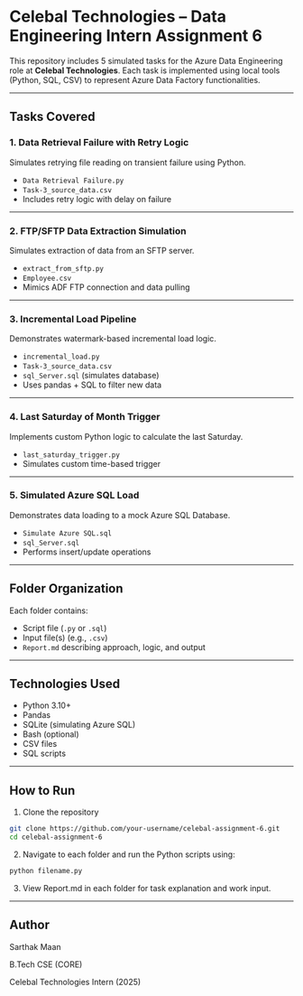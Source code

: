 # Celebal Technologies – Data Engineering Intern Assignment 6

This repository includes 5 simulated tasks for the Azure Data Engineering role at **Celebal Technologies**. Each task is implemented using local tools (Python, SQL, CSV) to represent Azure Data Factory functionalities.

---

##  Tasks Covered

### 1.  **Data Retrieval Failure with Retry Logic**
Simulates retrying file reading on transient failure using Python.

- `Data Retrieval Failure.py`
- `Task-3_source_data.csv`
- Includes retry logic with delay on failure

---

### 2.  **FTP/SFTP Data Extraction Simulation**
Simulates extraction of data from an SFTP server.

- `extract_from_sftp.py`
- `Employee.csv`
- Mimics ADF FTP connection and data pulling

---

### 3. **Incremental Load Pipeline**
Demonstrates watermark-based incremental load logic.

- `incremental_load.py`
- `Task-3_source_data.csv`
- `sql_Server.sql` (simulates database)
- Uses pandas + SQL to filter new data

---

### 4.  **Last Saturday of Month Trigger**
Implements custom Python logic to calculate the last Saturday.

- `last_saturday_trigger.py`
- Simulates custom time-based trigger

---

### 5.  **Simulated Azure SQL Load**
Demonstrates data loading to a mock Azure SQL Database.

- `Simulate Azure SQL.sql`
- `sql_Server.sql`
- Performs insert/update operations

---

## Folder Organization

Each folder contains:
- Script file (`.py` or `.sql`)
- Input file(s) (e.g., `.csv`)
- `Report.md` describing approach, logic, and output

---

## Technologies Used

- Python 3.10+
- Pandas
- SQLite (simulating Azure SQL)
- Bash (optional)
- CSV files
- SQL scripts

---

## How to Run

1. Clone the repository
```bash
git clone https://github.com/your-username/celebal-assignment-6.git
cd celebal-assignment-6
```
2. Navigate to each folder and run the Python scripts using:
```bash
python filename.py
```
3. View Report.md in each folder for task explanation and work input.

---

## Author
Sarthak Maan

B.Tech CSE (CORE)

Celebal Technologies Intern (2025)

